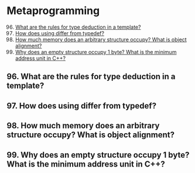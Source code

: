 # Metaprogramming


96. [What are the rules for type deduction in a template?](#96-what-are-the-rules-for-type-deduction-in-a-template)
97. [How does using differ from typedef?](#97-how-does-using-differ-from-typedef)
98. [How much memory does an arbitrary structure occupy? What is object alignment?](#98-how-much-memory-does-an-arbitrary-structure-occupy-what-is-object-alignment)
99. [Why does an empty structure occupy 1 byte? What is the minimum address unit in C++?](#99-why-does-an-empty-structure-occupy-1-byte-what-is-the-minimum-address-unit-in-c)

## 96. What are the rules for type deduction in a template?

## 97. How does using differ from typedef?

## 98. How much memory does an arbitrary structure occupy? What is object alignment?

## 99. Why does an empty structure occupy 1 byte? What is the minimum address unit in C++?
